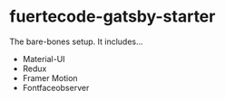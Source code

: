 # fuertecode-gatsby-starter

The bare-bones setup. It includes...

- Material-UI
- Redux
- Framer Motion
- Fontfaceobserver
